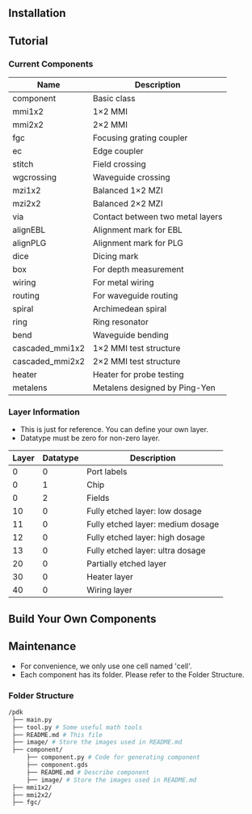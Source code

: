 ## Installation

## Tutorial

### Current Components
| Name | Description |
|-|-|
| component | Basic class |
| mmi1x2 | 1×2 MMI |
| mmi2x2 | 2×2 MMI |
| fgc | Focusing grating coupler |
| ec | Edge coupler |
| stitch | Field crossing |
| wgcrossing | Waveguide crossing |
| mzi1x2 | Balanced 1×2 MZI |
| mzi2x2 | Balanced 2×2 MZI |
| via | Contact between two metal layers |
| alignEBL | Alignment mark for EBL |
| alignPLG | Alignment mark for PLG |
| dice | Dicing mark |
| box | For depth measurement |
| wiring | For metal wiring |
| routing | For waveguide routing |
| spiral | Archimedean spiral |
| ring | Ring resonator |
| bend | Waveguide bending |
| cascaded_mmi1x2 | 1×2 MMI test structure |
| cascaded_mmi2x2 | 2×2 MMI test structure |
| heater | Heater for probe testing |
| metalens | Metalens designed by Ping-Yen |


### Layer Information
- This is just for reference. You can define your own layer.
- Datatype must be zero for non-zero layer.

| Layer | Datatype | Description |
| - | - | - |
| 0 | 0 | Port labels |
| 0 | 1 | Chip |
| 0 | 2 | Fields |
| 10 | 0 | Fully etched layer: low dosage |
| 11 | 0 | Fully etched layer: medium dosage |
| 12 | 0 | Fully etched layer: high dosage |
| 13 | 0 | Fully etched layer: ultra dosage |
| 20 | 0 | Partially etched layer |
| 30 | 0 | Heater layer |
| 40 | 0 | Wiring layer |

## Build Your Own Components

## Maintenance
- For convenience, we only use one cell named 'cell'.
- Each component has its folder. Please refer to the Folder Structure.

### Folder Structure
```bash
/pdk
 ├── main.py
 ├── tool.py # Some useful math tools
 ├── README.md # This file
 ├── image/ # Store the images used in README.md
 ├── component/
     ├── component.py # Code for generating component
     ├── component.gds
     ├── README.md # Describe component
     ├── image/ # Store the images used in README.md
 ├── mmi1x2/
 ├── mmi2x2/
 ├── fgc/
```